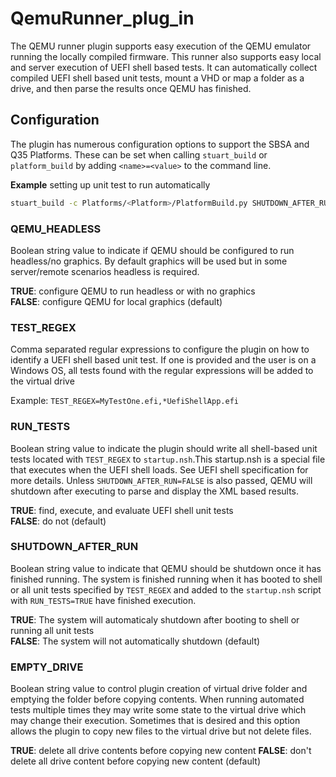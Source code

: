 # QemuRunner_plug_in

The QEMU runner plugin supports easy execution of the QEMU emulator running the locally compiled
firmware.  This runner also supports easy local and server execution of UEFI shell based tests.
It can automatically collect compiled UEFI shell based unit tests, mount a VHD or map a folder as a drive,
and then parse the results once QEMU has finished.

## Configuration

The plugin has numerous configuration options to support the SBSA and Q35 Platforms.  These can be set
when calling `stuart_build` or `platform_build` by adding `<name>=<value>` to the command line.

**Example** setting up unit test to run automatically

```bash
stuart_build -c Platforms/<Platform>/PlatformBuild.py SHUTDOWN_AFTER_RUN=TRUE RUN_TESTS=TRUE
```

### QEMU_HEADLESS

Boolean string value to indicate if QEMU should be configured to run headless/no graphics.
By default graphics will be used but in some server/remote scenarios headless is required.

**TRUE**:   configure QEMU to run headless or with no graphics  
**FALSE**:  configure QEMU for local graphics (default)

### TEST_REGEX

Comma separated regular expressions to configure the plugin on how to identify a UEFI shell based
unit test. If one is provided and the user is on a Windows OS, all tests found with the regular
expressions will be added to the virtual drive

Example: `TEST_REGEX=MyTestOne.efi,*UefiShellApp.efi`

### RUN_TESTS

Boolean string value to indicate the plugin should write all shell-based unit tests located with
`TEST_REGEX` to `startup.nsh`.This startup.nsh is a special file that executes when the UEFI shell
loads. See UEFI shell specification for more details. Unless `SHUTDOWN_AFTER_RUN=FALSE` is also passed,
QEMU will shutdown after executing to parse and display the XML based results.

**TRUE**:   find, execute, and evaluate UEFI shell unit tests  
**FALSE**:  do not (default)

### SHUTDOWN_AFTER_RUN

Boolean string value to indicate that QEMU should be shutdown once it has finished running. The
system is finished running when it has booted to shell or all unit tests specified by `TEST_REGEX`
and added to the `startup.nsh` script with `RUN_TESTS=TRUE` have finished execution.

**TRUE**:   The system will automaticaly shutdown after booting to shell or running all unit tests  
**FALSE**:  The system will not automatically shutdown (default)

### EMPTY_DRIVE

Boolean string value to control plugin creation of virtual drive folder and emptying the folder before copying
contents. When running automated tests multiple times they may write some state to the virtual drive which may
change their execution. Sometimes that is desired and this option allows the plugin to copy new files to
the virtual drive but not delete files.

**TRUE**:   delete all drive contents before copying new content
**FALSE**:  don't delete all drive content before copying new content (default)
